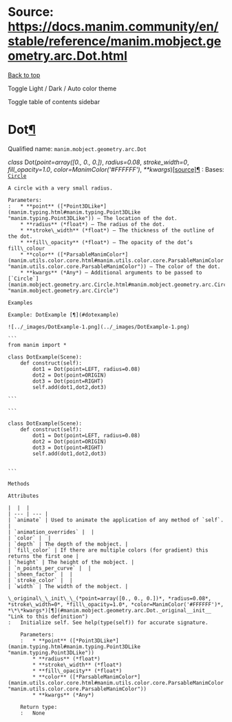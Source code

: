 # Source: https://docs.manim.community/en/stable/reference/manim.mobject.geometry.arc.Dot.html

[Back to top](#)

Toggle Light / Dark / Auto color theme

Toggle table of contents sidebar

Dot[¶](#dot "Link to this heading")
===================================

Qualified name: `manim.mobject.geometry.arc.Dot`

*class* Dot(*point=array([0., 0., 0.])*, *radius=0.08*, *stroke\_width=0*, *fill\_opacity=1.0*, *color=ManimColor('#FFFFFF')*, *\*\*kwargs*)[[source]](../_modules/manim/mobject/geometry/arc.html#Dot)[¶](#manim.mobject.geometry.arc.Dot "Link to this definition")
:   Bases: [`Circle`](manim.mobject.geometry.arc.Circle.html#manim.mobject.geometry.arc.Circle "manim.mobject.geometry.arc.Circle")

    A circle with a very small radius.

    Parameters:
    :   * **point** ([*Point3DLike*](manim.typing.html#manim.typing.Point3DLike "manim.typing.Point3DLike")) – The location of the dot.
        * **radius** (*float*) – The radius of the dot.
        * **stroke\_width** (*float*) – The thickness of the outline of the dot.
        * **fill\_opacity** (*float*) – The opacity of the dot’s fill\_colour
        * **color** ([*ParsableManimColor*](manim.utils.color.core.html#manim.utils.color.core.ParsableManimColor "manim.utils.color.core.ParsableManimColor")) – The color of the dot.
        * **kwargs** (*Any*) – Additional arguments to be passed to [`Circle`](manim.mobject.geometry.arc.Circle.html#manim.mobject.geometry.arc.Circle "manim.mobject.geometry.arc.Circle")

    Examples

    Example: DotExample [¶](#dotexample)

    ![../_images/DotExample-1.png](../_images/DotExample-1.png)

    ```
    from manim import *

    class DotExample(Scene):
        def construct(self):
            dot1 = Dot(point=LEFT, radius=0.08)
            dot2 = Dot(point=ORIGIN)
            dot3 = Dot(point=RIGHT)
            self.add(dot1,dot2,dot3)

    ```

    ```

    class DotExample(Scene):
        def construct(self):
            dot1 = Dot(point=LEFT, radius=0.08)
            dot2 = Dot(point=ORIGIN)
            dot3 = Dot(point=RIGHT)
            self.add(dot1,dot2,dot3)


    ```

    Methods

    Attributes

    |  |  |
    | --- | --- |
    | `animate` | Used to animate the application of any method of `self`. |
    | `animation_overrides` |  |
    | `color` |  |
    | `depth` | The depth of the mobject. |
    | `fill_color` | If there are multiple colors (for gradient) this returns the first one |
    | `height` | The height of the mobject. |
    | `n_points_per_curve` |  |
    | `sheen_factor` |  |
    | `stroke_color` |  |
    | `width` | The width of the mobject. |

    \_original\_\_init\_\_(*point=array([0., 0., 0.])*, *radius=0.08*, *stroke\_width=0*, *fill\_opacity=1.0*, *color=ManimColor('#FFFFFF')*, *\*\*kwargs*)[¶](#manim.mobject.geometry.arc.Dot._original__init__ "Link to this definition")
    :   Initialize self. See help(type(self)) for accurate signature.

        Parameters:
        :   * **point** ([*Point3DLike*](manim.typing.html#manim.typing.Point3DLike "manim.typing.Point3DLike"))
            * **radius** (*float*)
            * **stroke\_width** (*float*)
            * **fill\_opacity** (*float*)
            * **color** ([*ParsableManimColor*](manim.utils.color.core.html#manim.utils.color.core.ParsableManimColor "manim.utils.color.core.ParsableManimColor"))
            * **kwargs** (*Any*)

        Return type:
        :   None